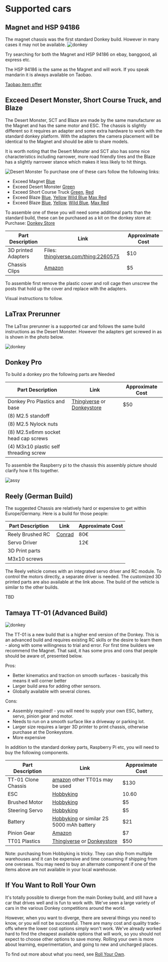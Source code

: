 # Supported cars

## Magnet and HSP 94186

The magnet chassis was the first standard Donkey build.  However in many cases it may not be available.
![donkey](./assets/build_hardware/donkey2.png)

Try searching for both the Magnet and HSP 94186 on ebay, banggood, ali express etc.

The HSP 94186 is the same as the Magnet and will work. If you speak mandarin it is always available on Taobao.

[Taobao item offer](https://item.taobao.com/item.htm?spm=a230r.1.14.1.478a6da8CUjrQQ&id=6004880592&ns=1&abbucket=12#detail)

## Exceed Desert Monster, Short Course Truck, and Blaze

The Desert Monster, SCT and Blaze are made by the same manufacturer as the Magnet and has the same motor and ESC.  The chassis is slightly different so it requires an adapter and some extra hardware to work with the standard donkey platform.  With the adapters the camera placement will be identical to the Magnet and should be able to share models.

It is worth noting that the Desert Monster and SCT also has some nice characteristics including narrower, more road friendly tires and the Blaze has a slightly narrower stance which makes it less likely to hit things.

![Desert Monster](./assets/build_hardware/Desert_Monster.png)
To purchase one of these cars follow the following links:

*  Exceed Magnet [Blue](https://amzn.to/2BkBRka)
*  Exceed Desert Monster [Green](https://amzn.to/2MhOfn6)
*  Exceed Short Course Truck  [Green](https://amzn.to/2Bek0ew),  [Red](https://amzn.to/3cmCNkE)
*  Exceed Blaze [Blue](https://amzn.to/3cnP9ci), [Yellow](https://amzn.to/2zOGthR) [Wild Blue](https://amzn.to/3dkI4uD) [Max Red](https://amzn.to/2TWOxE8)
*  Exceed Blaze [Blue](https://amzn.to/3cnP9ci), [Yellow](https://amzn.to/2zOGthR), [Wild Blue](https://amzn.to/3dkI4uD), [Max Red](https://amzn.to/2TWOxE8)

To assemble one of these you will need some additional parts than the standard build, these can be purchased as a kit on the donkey store at: Purchase: [Donkey Store](https://store.donkeycar.com)

| Part Description   | Link  | Approximate Cost |
|---|----|---|
|3D printed Adapters | Files: [thingiverse.com/thing:2260575](http://www.thingiverse.com/thing:2260575)| $10 |
|Chassis Clips | [Amazon](https://amzn.to/2zFn0QZ) | $5|

To assemble first remove the plastic cover and roll cage then unscrew the posts that hold up the cover and replace with the adapters.

Visual instructions to follow.

## LaTrax Prerunner

The LaTrax prerunner is a supported car and follows the same build instructions as the Desert Monster.  However the adapters get screwed in as is shown in the photo below.  

![donkey](./assets/Latrax.jpg)

## Donkey Pro

To build a donkey pro the following parts are Needed

| Part Description   | Link  | Approximate Cost |
|---|----|---|
|Donkey Pro Plastics and base | [Thingiverse](https://www.thingiverse.com/thing:2805287) or [Donkeystore](https://store.donkeycar.com) | $50|
|(8) M2.5 standoff| | |
|(8) M2.5 Nylock nuts| | |
|(8) M2.5x6mm socket head cap screws | | |
|(4) M3x10 plastic self threading screw | | |

To assemble the Raspberry pi to the chassis this assembly picture should clarify how it fits together.

![assy](./assets/screw_assy.jpg)


## Reely (German Build)

The suggested Chassis are relatively hard or expensive to get within Europe/Germany. Here is a build for those people:

| Part Description | Link | Approximate Cost |
|---|----|---|
| Reely Brushed RC | [Conrad](https://www.conrad.de/de/p/reely-brushed-1-10-xs-rc-einsteiger-modellauto-elektro-monstertruck-allradantrieb-4wd-rtr-2-4-ghz-inkl-akku-und-ladek-2245867.html) | 80€ |
| Servo Driver | | 12€ | 
| 3D Print parts| | |
| M3x10 screws | | |

The Reely vehicle comes with an integrated servo driver and RC module. To control the motors directly, a separate driver is needed. The customized 3D printed parts are also available at the link above. The build of the vehicle is similar to the other builds.

TBD 

## Tamaya TT-01 (Advanced Build)

![donkey](./assets/build_hardware/TT01.png)

The TT-01 is a new build that is a higher end version of the Donkey.  This is an advanced build and requires existing RC skills or the desire to learn them - along with some willingness to trial and error.  For first time builders we recommend the Magnet.  That said, it has some pros and cons that people should be aware of, presented below.

Pros:

* Better kinematics and traction on smooth surfaces - basically this means it will corner better
* Larger build area for adding other sensors.
* Globally available with several clones.

Cons:

* Assembly required! - you will need to supply your own ESC, battery, servo, pinion gear and motor.
* Needs to run on a smooth surface like a driveway or parking lot.
* Larger size requires a larger 3D printer to print chassis, otherwise purchase at the Donkeystore.
* More expensive

In addition to the standard donkey parts, Raspberry Pi etc, you will need to buy the following components.

| Part Description   | Link  | Approximate Cost |
|------|-------------|------------------|
|TT-01 Clone Chassis| [amazon](https://amzn.to/2XQLVJn) other TT01s may be used| $130|
|ESC|[Hobbyking](https://hobbyking.com/en_us/hobbyking-x-car-45a-brushed-car-esc.html) |10.60|
|Brushed Motor |[Hobbyking](https://hobbyking.com/en_us/mabuchi-rs-540sh-6527-brushed-motor-90w.html) |$5|
|Steering Servo|[Hobbyking](https://hobbyking.com/en_us/hobbykingtm-hk15138-standard-analog-servo-4-3kg-0-17sec-38g.html)| $5|
|Battery |[Hobbyking](https://hobbyking.com/en_us/turnigy-5000mah-2s1p-20c-hardcase-pack-roar-approved-de-warehouse.html) or similar 2S 5000 mAh battery| $21|
|Pinion Gear| [Amazon](https://www.amazon.com/gp/product/B001BHGIBG/ref=oh_aui_detailpage_o08_s00?ie=UTF8&psc=1)|$7|
|TT01 Plastics | [Thingiverse](https://www.thingiverse.com/thing:2805287) or [Donkeystore](https://store.donkeycar.com) | $50|

Note: purchasing from Hobbyking is tricky. They can ship from multiple warehouses and it can be expensive and time consuming if shipping from one overseas. You may need to buy an alternate component if one of the items above are not available in your local warehouse.

## If You Want to Roll Your Own

It's totally possible to diverge from the main Donkey build, and still have a car that
drives well and is fun to work with. We've seen a large variety of cars in the various
Donkey competitions around the world.

However, when you want to diverge, there are several things you need to know, or you
will not be successful. There are many cost and quality trade-offs where the lower
cost options simply won't work. We've already worked hard to find the cheapest
available options that will work, so you should not expect to choose other options to
save money. Rolling your own is more about learning, experimentation, and going to new
and uncharged places.

To find out more about what you need, see [Roll Your Own](/roll_your_own/).
